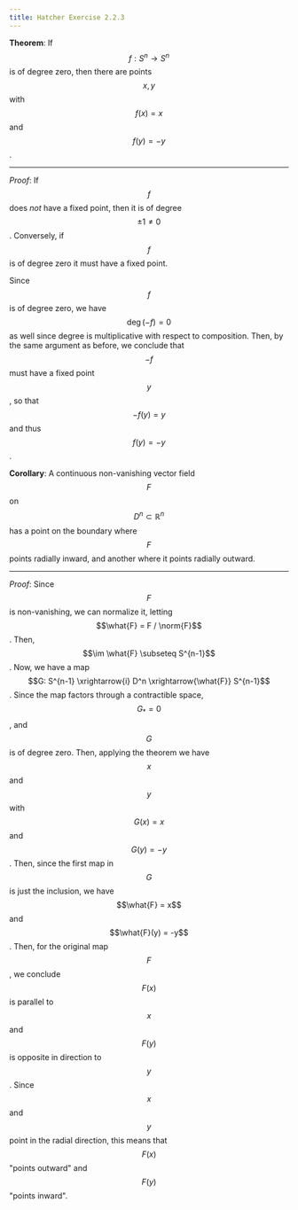 ```yaml
---
title: Hatcher Exercise 2.2.3
---
```




**Theorem**:
If $$f : S^n \rightarrow S^n$$ is of degree zero, then there are points $$x,y$$ with $$f(x) = x$$ and $$f(y) = -y$$.

---

*Proof*:
If $$f$$ does *not* have a fixed point, then it is of degree $$\pm 1 \neq 0$$.
Conversely, if $$f$$ is of degree zero it must have a fixed point.

Since $$f$$ is of degree zero, we have $$\deg (-f) = 0$$ as well since degree is multiplicative with respect to composition.
Then, by the same argument as before, we conclude that $$-f$$ must have a fixed point $$y$$, so that $$-f(y) = y$$ and thus $$f(y) = -y$$.


**Corollary**:
A continuous non-vanishing vector field $$F$$ on $$D^n \subset \mathbb{R}^n$$ has a point on the boundary where $$F$$ points radially inward, and another where it points radially outward.

---

*Proof*:
Since $$F$$ is non-vanishing, we can normalize it, letting $$\what{F} = F / \norm{F}$$.
Then, $$\im \what{F} \subseteq S^{n-1}$$.
Now, we have a map $$G: S^{n-1} \xrightarrow{i} D^n \xrightarrow{\what{F}} S^{n-1}$$.
Since the map factors through a contractible space, $$G_* = 0$$, and $$G$$ is of degree zero.
Then, applying the theorem we have $$x$$ and $$y$$ with $$G(x) = x$$ and $$G(y) = -y$$.
Then, since the first map in $$G$$ is just the inclusion, we have $$\what{F} = x$$ and $$\what{F}(y) = -y$$.
Then, for the original map $$F$$, we conclude $$F(x)$$ is parallel to $$x$$ and $$F(y)$$ is opposite in direction to $$y$$.
Since $$x$$ and $$y$$ point in the radial direction, this means that $$F(x)$$ "points outward" and $$F(y)$$ "points inward".
